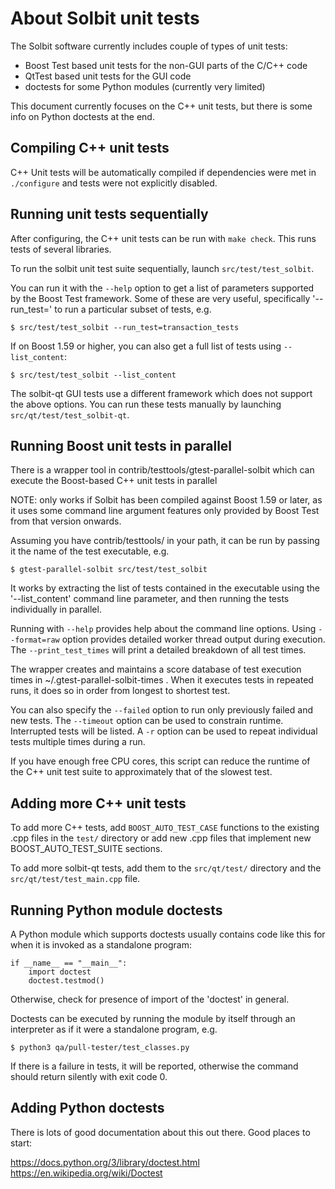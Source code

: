 About Solbit unit tests
====================================

The Solbit software currently includes couple of types of unit tests:

- Boost Test based unit tests for the non-GUI parts of the C/C++ code
- QtTest based unit tests for the GUI code
- doctests for some Python modules (currently very limited)

This document currently focuses on the C++ unit tests, but there is some
info on Python doctests at the end.


Compiling C++ unit tests
------------------------------------

C++ Unit tests will be automatically compiled if dependencies were met
in `./configure` and tests were not explicitly disabled.



Running unit tests sequentially
------------------------------------

After configuring, the C++ unit tests can be run with `make check`.
This runs tests of several libraries.

To run the solbit unit test suite sequentially, launch
`src/test/test_solbit`.

You can run it with the `--help` option to get a list of parameters
supported by the Boost Test framework.  Some of these are very useful,
specifically '--run_test=<name>' to run a particular subset of tests, e.g.

    $ src/test/test_solbit --run_test=transaction_tests

If on Boost 1.59 or higher, you can also get a full list of tests
using `--list_content`:

    $ src/test/test_solbit --list_content

The solbit-qt GUI tests use a different framework which does not support
the above options.
You can run these tests manually by launching `src/qt/test/test_solbit-qt`.


Running Boost unit tests in parallel
---------------------------------------

There is a wrapper tool in contrib/testtools/gtest-parallel-solbit
which can execute the Boost-based C++ unit tests in parallel

NOTE: only works if Solbit has been compiled against Boost 1.59 or later,
as it uses some command line argument features only provided by Boost Test
from that version onwards.

Assuming you have contrib/testtools/ in your path, it can be run by passing
it the name of the test executable, e.g.

    $ gtest-parallel-solbit src/test/test_solbit

It works by extracting the list of tests contained in the executable
using the '--list_content' command line parameter, and then running the
tests individually in parallel.

Running with `--help` provides help about the command line options.
Using `--format=raw` option provides detailed worker thread output during
execution.
The `--print_test_times` will print a detailed breakdown of all test times.

The wrapper creates and maintains a score database of test execution times
in ~/.gtest-parallel-solbit-times .
When it executes tests in repeated runs, it does so in order from longest
to shortest test.

You can also specify the `--failed` option to run only previously failed
and new tests.
The `--timeout` option can be used to constrain runtime.
Interrupted tests will be listed.
A `-r` option can be used to repeat individual tests multiple times during
a run.

If you have enough free CPU cores, this script can reduce the runtime of
the C++ unit test suite to approximately that of the slowest test.


Adding more C++ unit tests
------------------------------------

To add more C++ tests, add `BOOST_AUTO_TEST_CASE` functions to the existing
.cpp files in the `test/` directory or add new .cpp files that
implement new BOOST_AUTO_TEST_SUITE sections.


To add more solbit-qt tests, add them to the `src/qt/test/` directory and
the `src/qt/test/test_main.cpp` file.


Running Python module doctests
------------------------------------

A Python module which supports doctests usually contains code like this
for when it is invoked as a standalone program:

    if __name__ == "__main__":
        import doctest
        doctest.testmod()

Otherwise, check for presence of import of the 'doctest' in general.

Doctests can be executed by running the module by itself through an
interpreter as if it were a standalone program, e.g.

    $ python3 qa/pull-tester/test_classes.py

If there is a failure in tests, it will be reported, otherwise the
command should return silently with exit code 0.


Adding Python doctests
------------------------------------

There is lots of good documentation about this out there.
Good places to start:

https://docs.python.org/3/library/doctest.html
https://en.wikipedia.org/wiki/Doctest

